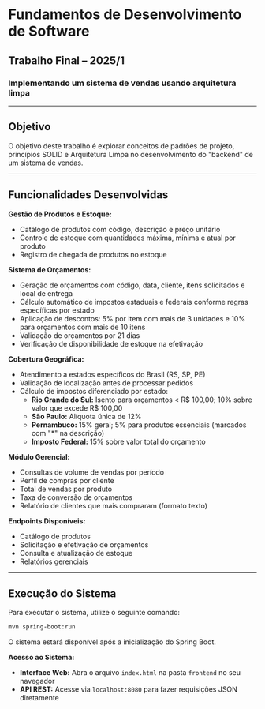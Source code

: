 # Fundamentos de Desenvolvimento de Software

## Trabalho Final – 2025/1

### Implementando um sistema de vendas usando arquitetura limpa

---

## Objetivo

O objetivo deste trabalho é explorar conceitos de padrões de projeto, princípios SOLID e Arquitetura Limpa no desenvolvimento do "backend" de um sistema de vendas.

---

## Funcionalidades Desenvolvidas

**Gestão de Produtos e Estoque:**
- Catálogo de produtos com código, descrição e preço unitário
- Controle de estoque com quantidades máxima, mínima e atual por produto
- Registro de chegada de produtos no estoque

**Sistema de Orçamentos:**
- Geração de orçamentos com código, data, cliente, itens solicitados e local de entrega
- Cálculo automático de impostos estaduais e federais conforme regras específicas por estado
- Aplicação de descontos: 5% por item com mais de 3 unidades e 10% para orçamentos com mais de 10 itens
- Validação de orçamentos por 21 dias
- Verificação de disponibilidade de estoque na efetivação

**Cobertura Geográfica:**
- Atendimento a estados específicos do Brasil (RS, SP, PE)
- Validação de localização antes de processar pedidos
- Cálculo de impostos diferenciado por estado:
  - **Rio Grande do Sul:** Isento para orçamentos < R$ 100,00; 10% sobre valor que excede R$ 100,00
  - **São Paulo:** Alíquota única de 12%
  - **Pernambuco:** 15% geral; 5% para produtos essenciais (marcados com "*" na descrição)
  - **Imposto Federal:** 15% sobre valor total do orçamento

**Módulo Gerencial:**
- Consultas de volume de vendas por período
- Perfil de compras por cliente
- Total de vendas por produto
- Taxa de conversão de orçamentos
- Relatório de clientes que mais compraram (formato texto)

**Endpoints Disponíveis:**
- Catálogo de produtos
- Solicitação e efetivação de orçamentos
- Consulta e atualização de estoque
- Relatórios gerenciais

---

## Execução do Sistema

Para executar o sistema, utilize o seguinte comando:

```bash
mvn spring-boot:run
```

O sistema estará disponível após a inicialização do Spring Boot.

**Acesso ao Sistema:**
- **Interface Web:** Abra o arquivo `index.html` na pasta `frontend` no seu navegador
- **API REST:** Acesse via `localhost:8080` para fazer requisições JSON diretamente



